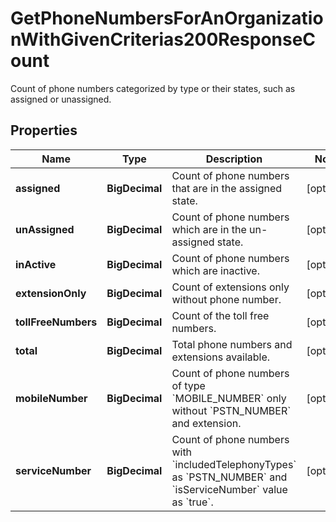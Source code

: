

# GetPhoneNumbersForAnOrganizationWithGivenCriterias200ResponseCount

Count of phone numbers categorized by type or their states, such as assigned or unassigned.

## Properties

| Name | Type | Description | Notes |
|------------ | ------------- | ------------- | -------------|
|**assigned** | **BigDecimal** | Count of phone numbers that are in the assigned state. |  [optional] |
|**unAssigned** | **BigDecimal** | Count of phone numbers which are in the un-assigned state. |  [optional] |
|**inActive** | **BigDecimal** | Count of phone numbers which are inactive. |  [optional] |
|**extensionOnly** | **BigDecimal** | Count of extensions only without phone number. |  [optional] |
|**tollFreeNumbers** | **BigDecimal** | Count of the toll free numbers. |  [optional] |
|**total** | **BigDecimal** | Total phone numbers and extensions available. |  [optional] |
|**mobileNumber** | **BigDecimal** | Count of phone numbers of type &#x60;MOBILE_NUMBER&#x60; only without &#x60;PSTN_NUMBER&#x60; and extension. |  [optional] |
|**serviceNumber** | **BigDecimal** | Count of phone numbers with &#x60;includedTelephonyTypes&#x60; as &#x60;PSTN_NUMBER&#x60; and &#x60;isServiceNumber&#x60; value as &#x60;true&#x60;. |  [optional] |



